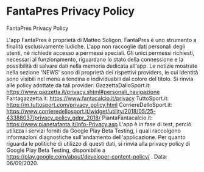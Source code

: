 # FantaPres Privacy Policy
FantaPres Privacy Policy

L'app FantaPres è proprietà di Matteo Soligon. FantaPres è uno strumento a finalità esclusivamente ludiche. L'app non raccoglie dati personali degli utenti, nè richiede accesso a permessi speciali. Gli unici permessi richiesti, necessari al funzionamento, riguardano lo stato della connessione e la possibilità di salvare dati nella memoria dedicata all'app. Le notizie mostrate nella sezione 'NEWS' sono di proprietà dei rispettivi providers, le cui identità sono visibili nel menù a tendina e individuabili dal colore del titolo. Si rinvia alle policy adottate da tali provider: GazzettaDalloSport.it: https://www.gazzetta.it/privacy.shtml#personali_navigazione Fantagazzetta.it: https://www.fantacalcio.it/privacy TuttoSport.it: https://m.tuttosport.com/privacy_policy.html CorriereDelloSport.it: https://www.corrieredellosport.it/widget/utility/2018/05/25-43388037/privacy_policy_gdpr_2018/ PiantaFantacalcio.it: https://www.pianetafanta.it/Info-Privacy.asp L'app è in fase di test, perciò utilizza i servizi forniti da Google Play Beta Testing, i quali raccolgono informazioni diagnostiche sull'andamento dell'applicazione. Per quanto riguarda le politiche di utilizzo di questi dati, si rinvia alla privacy policy di Google Play Beta Testing, disponibilie a https://play.google.com/about/developer-content-policy/ . Data: 06/09/2020.
